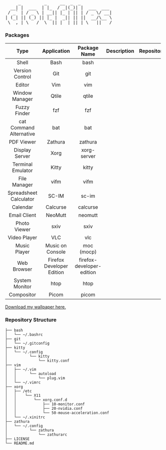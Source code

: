 <html>
<pre>
     _         _     __  _  _            
  __| |  ___  | |_  / _|(_)| |  ___  ___ 
 / _` | / _ \ | __|| |_ | || | / _ \/ __|
| (_| || (_) || |_ |  _|| || ||  __/\__ \
 \__,_| \___/  \__||_|  |_||_| \___||___/
</pre>
</html>

### Packages

|          Type           |        Application        |       Package Name        | Description | Repository | Website | AUR? | Dotfiles? |
|:-----------------------:|:-------------------------:|:-------------------------:|:-----------:|:----------:|:-------:|:----:|:---------:|
|          Shell          |           Bash            |           bash            |             |            |         |  No  |    Yes    |
|     Version Control     |            Git            |            git            |             |            |         |  No  |    Yes    |
|         Editor          |            Vim            |            vim            |             |            |         |  No  |    Yes    |
|     Window Manager      |           Qtile           |           qtile           |             |            |         |  No  |    No     |
|      Fuzzy Finder       |            fzf            |            fzf            |             |            |         |  No  |    No     |
| cat Command Alternative |            bat            |            bat            |             |            |         |  No  |    No     |
|       PDF Viewer        |          Zathura          |          zathura          |             |            |         |  No  |    Yes    |
|     Display Server      |           Xorg            |        xorg-server        |             |            |         |  No  |    Yes    |
|    Terminal Emulator    |           Kitty           |           kitty           |             |            |         |  No  |    Yes    |
|      File Manager       |           vifm            |           vifm            |             |            |         |  No  |    Yes    |
| Spreadsheet Calculator  |           SC-IM           |           sc-im           |             |            |         |  No  |    No     |
|        Calendar         |         Calcurse          |         calcurse          |             |            |         |  No  |    No     |
|      Email Client       |          NeoMutt          |          neomutt          |             |            |         |  No  |    No     |
|      Photo Viewer       |           sxiv            |           sxiv            |             |            |         |  No  |    Yes    |
|      Video Player       |            VLC            |            vlc            |             |            |         |  No  |    No     |
|      Music Player       |     Music on Console      |        moc (mocp)         |             |            |         |  No  |    No     |
|       Web Browser       | Firefox Developer Edition | firefox-developer-edition |             |            |         |  No  |    No     |
|     System Monitor      |           htop            |           htop            |             |            |         |  No  |    No     |
|       Compositor        |           Picom           |           picom           |             |            |         |  No  |    No     |

[Download my wallpaper here.](https://github.com/AngelJumbo/gruvbox-wallpapers/blob/main/wallpapers/minimalistic/finalizer.png)


### Repository Structure

```
├── bash
│   └── ~/.bashrc
├── git
│   └── ~/.gitconfig
├── kitty
│   └── ~/.config
│          └── kitty
│              └── kitty.conf
├── vim
│   ├── ~/.vim
│   │      └── autoload
│   │          └── plug.vim
│   └── ~/.vimrc
├── xorg
│   ├── /etc
│   │    └── X11
│   │        └── xorg.conf.d
│   │            ├── 10-monitor.conf
│   │            ├── 20-nvidia.conf
│   │            └── 50-mouse-acceleration.conf
│   └── ~/.xinitrc
├── zathura
│   └── ~/.config
│          └── zathura
│              └── zathurarc
├── LICENSE
└── README.md
```
